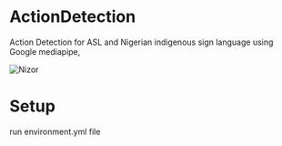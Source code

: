 # ActionDetection
Action Detection for ASL and Nigerian indigenous sign language using Google mediapipe, 

![Nizor](https://res.cloudinary.com/glittering-rocks-ltd/image/upload/v1718793265/c8gusrblc99t39jd7bmv.png)

# Setup 
run environment.yml file 
